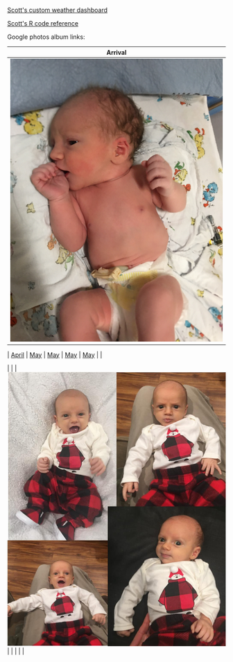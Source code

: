 [Scott's custom weather dashboard](docs/SRM_weather7.html)

[Scott's R code reference](docs/SRM_code.html)

Google photos album links:

| Arrival | 
|:---:|
| [![mythumb](images/introducing-alex-galen-marion_50578793228_o.jpg "Arrival 2020")](https://photos.app.goo.gl/UsbqoToZ5JBLwnLX9) |


| [April](https://photos.app.goo.gl/6VsoFErA5ABAhpYe9)  |   [May](https://photos.app.goo.gl/ru4sv9hsiUfS3ew47) | [May](https://photos.app.goo.gl/ru4sv9hsiUfS3ew47) | [May](https://photos.app.goo.gl/ru4sv9hsiUfS3ew47) | [May](https://photos.app.goo.gl/ru4sv9hsiUfS3ew47) |    |

|   |   | [![mythumb](images/xmas_4_50778903923_o.jpg "Dec 2020")](https://photos.app.goo.gl/6VsoFErA5ABAhpYe9)  |   |   |   |   |

